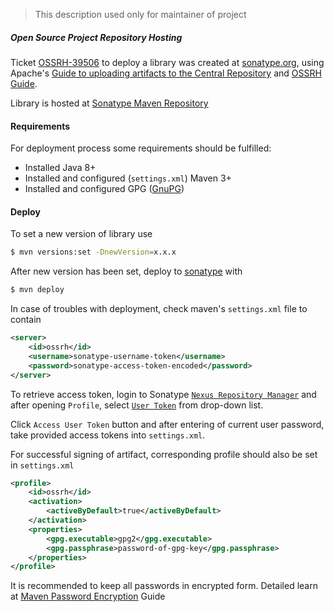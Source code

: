 > This description used only for maintainer of project

##### Open Source Project Repository Hosting
Ticket [OSSRH-39506](https://issues.sonatype.org/browse/OSSRH-39506) 
to deploy a library was created at [sonatype.org](sonatype.org), using Apache's 
[Guide to uploading artifacts to the Central Repository](https://maven.apache.org/repository/guide-central-repository-upload.html) 
and [OSSRH Guide](http://central.sonatype.org/pages/ossrh-guide.html).

Library is hosted at [Sonatype Maven Repository](https://oss.sonatype.org/content/groups/public/com/github/mkyrychenko/vin-utils/)

#### Requirements
For deployment process some requirements should be fulfilled: 

* Installed Java 8+
* Installed and configured (`settings.xml`) Maven 3+
* Installed and configured GPG ([GnuPG](https://www.gnupg.org/index.html))

#### Deploy
To set a new version of library use
```bash
$ mvn versions:set -DnewVersion=x.x.x
```
After new version has been set, deploy to [sonatype](https://sonatype.org) with
```bash
$ mvn deploy
```

In case of troubles with deployment, check maven's `settings.xml` file to contain
```xml
<server>
    <id>ossrh</id>
    <username>sonatype-username-token</username>
    <password>sonatype-access-token-encoded</password>
</server>
```

To retrieve access token, login to Sonatype [`Nexus Repository Manager`](https://oss.sonatype.org) 
and after opening `Profile`, select [`User Token`](https://oss.sonatype.org/#profile;User%20Token) 
from drop-down list.

Click `Access User Token` button and after entering of current user password, 
take provided access tokens into `settings.xml`.

For successful signing of artifact, corresponding profile should also be set in `settings.xml`
```xml
<profile>
    <id>ossrh</id>
    <activation>
        <activeByDefault>true</activeByDefault>
    </activation>
    <properties>
        <gpg.executable>gpg2</gpg.executable>
        <gpg.passphrase>password-of-gpg-key</gpg.passphrase>
    </properties>
</profile>
```

It is recommended to keep all passwords in encrypted form. 
Detailed learn at [Maven Password Encryption](https://maven.apache.org/guides/mini/guide-encryption.html) Guide
